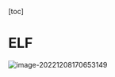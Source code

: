 [toc]

# ELF

![image-20221208170653149](http://ltfallpics.oss-cn-hangzhou.aliyuncs.com/images/202212081706746.png)